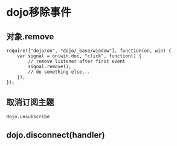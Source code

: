 # dojo移除事件 #
## 对象.remove ##

	require(["dojo/on", "dojo/_base/window"], function(on, win) {
		var signal = on(win.doc, "click", function() {
			// remove listener after first event
			signal.remove();
			// do something else...
		});
	});

## 取消订阅主题 ##
`dojo.unsubscribe`

## dojo.disconnect(handler) ##

